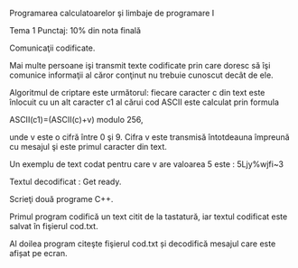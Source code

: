 Programarea calculatoarelor şi limbaje de
programare I

Tema 1
Punctaj: 10% din nota finală

Comunicaţii codificate.

Mai multe persoane işi transmit texte codificate prin care doresc să îşi comunice informaţii al 
căror conţinut nu trebuie cunoscut decât de ele. 

Algoritmul de criptare este următorul: fiecare caracter c din text este înlocuit cu un alt caracter 
c1 al cărui cod ASCII este calculat prin formula

ASCII(c1)=(ASCII(c)+v) modulo 256,

unde v este o cifră între 0 şi 9. Cifra v este transmisă întotdeauna împreună cu mesajul şi este 
primul caracter din text.

Un exemplu de text codat pentru care v are valoarea 5 este :
5Ljy%wjfi~3

Textul decodificat :
Get ready.

Scrieţi două programe C++.

Primul program codifică un text citit de la tastatură, iar textul codificat este salvat în fişierul 
cod.txt. 

Al doilea program citeşte fişierul cod.txt și decodifică mesajul care este afișat pe ecran.